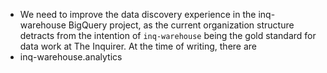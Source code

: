 - We need to improve the data discovery experience in the inq-warehouse BigQuery project, as the current organization structure detracts from the intention of `inq-warehouse` being the gold standard for data work at The Inquirer. At the time of writing, there are
- inq-warehouse.analytics